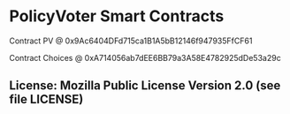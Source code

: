 # PolicyVoter Smart Contracts

Contract PV @ 0x9Ac6404DFd715ca1B1A5bB12146f947935FfCF61

Contract Choices @ 0xA714056ab7dEE6BB79a3A58E4782925dDe53a29c

## License: Mozilla Public License Version 2.0 (see file LICENSE)
